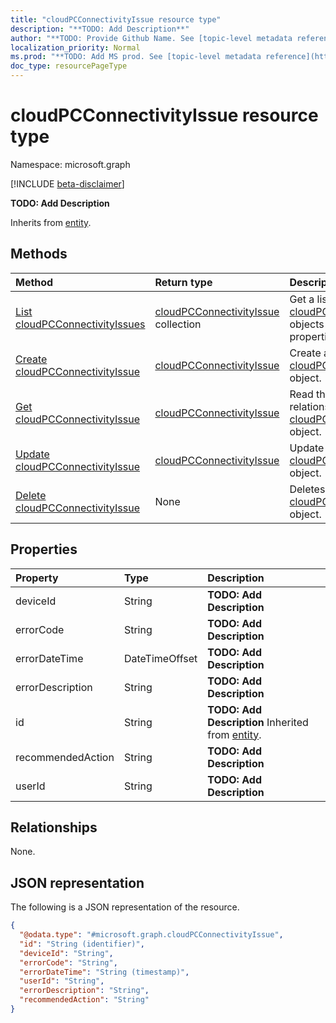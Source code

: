 ```yaml
---
title: "cloudPCConnectivityIssue resource type"
description: "**TODO: Add Description**"
author: "**TODO: Provide Github Name. See [topic-level metadata reference](https://msgo.azurewebsites.net/add/document/guidelines/metadata.html#topic-level-metadata)**"
localization_priority: Normal
ms.prod: "**TODO: Add MS prod. See [topic-level metadata reference](https://msgo.azurewebsites.net/add/document/guidelines/metadata.html#topic-level-metadata)**"
doc_type: resourcePageType
---
```


# cloudPCConnectivityIssue resource type

Namespace: microsoft.graph

[!INCLUDE [beta-disclaimer](../../includes/beta-disclaimer.md)]

**TODO: Add Description**


Inherits from [entity](../resources/entity.md).

## Methods
|Method|Return type|Description|
|:---|:---|:---|
|[List cloudPCConnectivityIssues](../api/intune-cloudpcconnectivityissue-list.md)|[cloudPCConnectivityIssue](../resources/intune-cloudpcconnectivityissue.md) collection|Get a list of the [cloudPCConnectivityIssue](../resources/intune-cloudpcconnectivityissue.md) objects and their properties.|
|[Create cloudPCConnectivityIssue](../api/intune-cloudpcconnectivityissue-create.md)|[cloudPCConnectivityIssue](../resources/intune-cloudpcconnectivityissue.md)|Create a new [cloudPCConnectivityIssue](../resources/intune-cloudpcconnectivityissue.md) object.|
|[Get cloudPCConnectivityIssue](../api/intune-cloudpcconnectivityissue-get.md)|[cloudPCConnectivityIssue](../resources/intune-cloudpcconnectivityissue.md)|Read the properties and relationships of a [cloudPCConnectivityIssue](../resources/intune-cloudpcconnectivityissue.md) object.|
|[Update cloudPCConnectivityIssue](../api/intune-cloudpcconnectivityissue-update.md)|[cloudPCConnectivityIssue](../resources/intune-cloudpcconnectivityissue.md)|Update the properties of a [cloudPCConnectivityIssue](../resources/intune-cloudpcconnectivityissue.md) object.|
|[Delete cloudPCConnectivityIssue](../api/intune-cloudpcconnectivityissue-delete.md)|None|Deletes a [cloudPCConnectivityIssue](../resources/intune-cloudpcconnectivityissue.md) object.|

## Properties
|Property|Type|Description|
|:---|:---|:---|
|deviceId|String|**TODO: Add Description**|
|errorCode|String|**TODO: Add Description**|
|errorDateTime|DateTimeOffset|**TODO: Add Description**|
|errorDescription|String|**TODO: Add Description**|
|id|String|**TODO: Add Description** Inherited from [entity](../resources/entity.md).|
|recommendedAction|String|**TODO: Add Description**|
|userId|String|**TODO: Add Description**|

## Relationships
None.

## JSON representation
The following is a JSON representation of the resource.
<!-- {
  "blockType": "resource",
  "keyProperty": "id",
  "@odata.type": "microsoft.graph.cloudPCConnectivityIssue",
  "baseType": "microsoft.graph.entity",
  "openType": false
}
-->
``` json
{
  "@odata.type": "#microsoft.graph.cloudPCConnectivityIssue",
  "id": "String (identifier)",
  "deviceId": "String",
  "errorCode": "String",
  "errorDateTime": "String (timestamp)",
  "userId": "String",
  "errorDescription": "String",
  "recommendedAction": "String"
}
```

